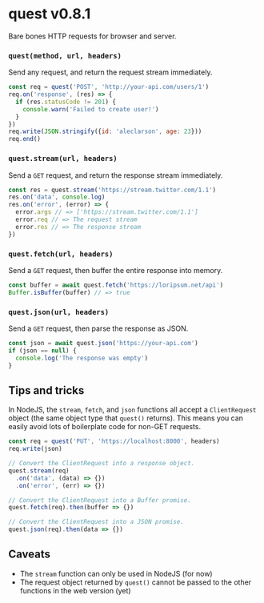 
# quest v0.8.1

Bare bones HTTP requests for browser and server.

### `quest(method, url, headers)`

Send any request, and return the request stream immediately.

```js
const req = quest('POST', 'http://your-api.com/users/1')
req.on('response', (res) => {
  if (res.statusCode != 201) {
    console.warn('Failed to create user!')
  }
})
req.write(JSON.stringify({id: 'aleclarson', age: 23}))
req.end()
```

### `quest.stream(url, headers)`

Send a `GET` request, and return the response stream immediately.

```js
const res = quest.stream('https://stream.twitter.com/1.1')
res.on('data', console.log)
res.on('error', (error) => {
  error.args // => ['https://stream.twitter.com/1.1']
  error.req // => The request stream
  error.res // => The response stream
})
```

### `quest.fetch(url, headers)`

Send a `GET` request, then buffer the entire response into memory.

```js
const buffer = await quest.fetch('https://loripsum.net/api')
Buffer.isBuffer(buffer) // => true
```

### `quest.json(url, headers)`

Send a `GET` request, then parse the response as JSON.

```js
const json = await quest.json('https://your-api.com')
if (json == null) {
  console.log('The response was empty')
}
```

## Tips and tricks

In NodeJS, the `stream`, `fetch`, and `json` functions all accept a `ClientRequest` object (the same object type that `quest()` returns). This means you can easily avoid lots of boilerplate code for non-GET requests.

```js
const req = quest('PUT', 'https://localhost:8000', headers)
req.write(json)

// Convert the ClientRequest into a response object.
quest.stream(req)
  .on('data', (data) => {})
  .on('error', (err) => {})

// Convert the ClientRequest into a Buffer promise.
quest.fetch(req).then(buffer => {})

// Convert the ClientRequest into a JSON promise.
quest.json(req).then(data => {})
```

## Caveats

- The `stream` function can only be used in NodeJS (for now)
- The request object returned by `quest()` cannot be passed
  to the other functions in the web version (yet)

